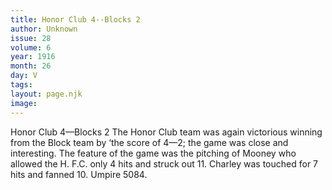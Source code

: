 ```yaml
---
title: Honor Club 4--Blocks 2
author: Unknown
issue: 28
volume: 6
year: 1916
month: 26
day: V
tags:
layout: page.njk
image:
---
```

Honor Club 4—Blocks 2 The Honor Club team was again victorious winning from the Block team by ‘the score of 4—2; the game was close and interesting.       The feature of the game was the pitching of Mooney who allowed the H. F.C. only 4 hits and struck out 11.       Charley was touched for 7 hits and fanned 10. Umpire 5084.                


